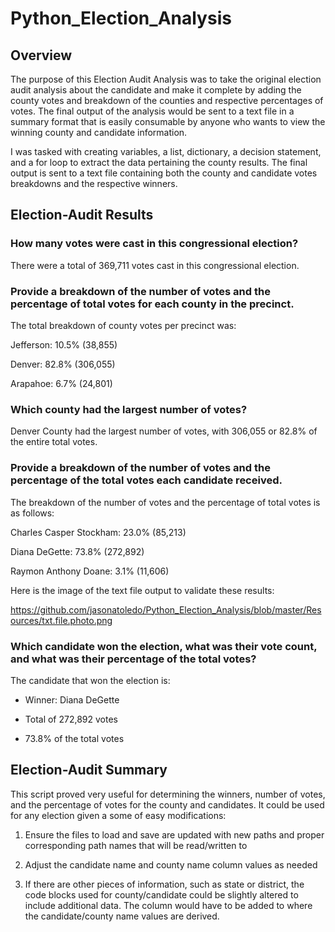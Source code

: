 # Python_Election_Analysis

## Overview

The purpose of this Election Audit Analysis was to take the original election audit analysis about the candidate and make it complete by adding the county votes and breakdown of the counties and respective percentages of votes. The final output of the analysis would be sent to a text file in a summary format that is easily consumable by anyone who wants to view the winning county and candidate information.

I was tasked with creating variables, a list, dictionary, a decision statement, and a for loop to extract the data pertaining the county results. The final output is sent to a text file containing both the county and candidate votes breakdowns and the respective winners.

## Election-Audit Results

### How many votes were cast in this congressional election?

There were a total of 369,711 votes cast in this congressional election.

### Provide a breakdown of the number of votes and the percentage of total votes for each county in the precinct.

The total breakdown of county votes per precinct was:

Jefferson: 10.5% (38,855)

Denver: 82.8% (306,055)

Arapahoe: 6.7% (24,801)

### Which county had the largest number of votes?

Denver County had the largest number of votes, with 306,055 or 82.8% of the entire total votes.

### Provide a breakdown of the number of votes and the percentage of the total votes each candidate received.

The breakdown of the number of votes and the percentage of total votes is as follows:

Charles Casper Stockham: 23.0% (85,213)

Diana DeGette: 73.8% (272,892)

Raymon Anthony Doane: 3.1% (11,606)

Here is the image of the text file output to validate these results:

https://github.com/jasonatoledo/Python_Election_Analysis/blob/master/Resources/txt.file.photo.png

### Which candidate won the election, what was their vote count, and what was their percentage of the total votes?

The candidate that won the election is:

* Winner: Diana DeGette

* Total of 272,892 votes 

* 73.8% of the total votes

## Election-Audit Summary

This script proved very useful for determining the winners, number of votes, and the percentage of votes for the county and candidates. It could be used for any election given a some of easy modifications:

1) Ensure the files to load and save are updated with new paths and proper corresponding path names that will be read/written to

2) Adjust the candidate name and county name column values as needed

3) If there are other pieces of information, such as state or district, the code blocks used for county/candidate could be slightly altered to include additional data. The column would have to be added to where the candidate/county name values are derived.
